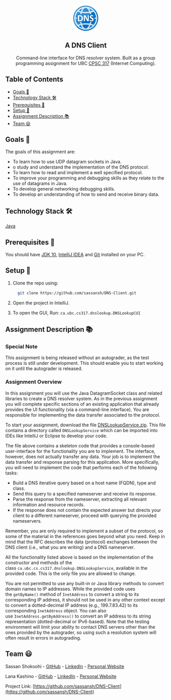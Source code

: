 <!-- PROJECT LOGO -->
<br />
<p align="center">
 <a href="https://github.com/sassansh/DNS-Client">
    <img src="/images/logo.png" alt="Logo" width="80" height="80">
  </a>
  <h2 align="center">A DNS Client</h2>

  <p align="center">
     Command-line interface for DNS resolver system. Built as a group programming assignment for UBC <a href="https://courses.students.ubc.ca/cs/courseschedule?pname=subjarea&tname=subj-course&dept=CPSC&course=317">CPSC 317</a> (Internet Computing).
  </p>
</p>

<!-- ![Assignment Question](/images/interface.png) -->

## Table of Contents

- [Goals 🎯](#goals-)
- [Technology Stack 🛠️](#technology-stack-)
- [Prerequisites 🍪](#prerequisites-)
- [Setup 🔧](#setup-)
- [Assignment Description 📚](#assignment-description-)
- [Team ‎😃](#team-)

## Goals 🎯

The goals of this assignment are:

- To learn how to use UDP datagram sockets in Java.
- o study and understand the implementation of the DNS protocol.
- To learn how to read and implement a well specified protocol.
- To improve your programming and debugging skills as they relate to the use of datagrams in Java.
- To develop general networking debugging skills.
- To develop an understanding of how to send and receive binary data.

## Technology Stack 🛠️

[Java](https://www.java.com/en/)

## Prerequisites 🍪

You should have [JDK 10](https://www.oracle.com/ca-en/java/technologies/java-archive-javase10-downloads.html), [IntelliJ IDEA](https://www.jetbrains.com/idea/) and [Git](https://git-scm.com/) installed on your PC.

## Setup 🔧

1. Clone the repo using:

   ```bash
     git clone https://github.com/sassansh/DNS-Client.git
   ```

2. Open the project in IntelliJ.

3. To open the GUI, Run: `ca.ubc.cs317.dnslookup.DNSLookupCUI`

## Assignment Description 📚

### Special Note

This assignment is being released without an autograder, as the test process is still under development. This should enable you to start working on it until the autograder is released.

### Assignment Overview

In this assignment you will use the Java DatagramSocket class and related libraries to create a DNS resolver system. As in the previous assignment you will complete specific sections of an existing application that already provides the UI functionality (via a command-line interface). You are responsible for implementing the data transfer associated to the protocol.

To start your assignment, download the file [DNSLookupService.zip](https://ca.prairielearn.com/pl/course_instance/2347/instance_question/10685205/clientFilesQuestion/DNSLookupService.zip). This file contains a directory called `DNSLookupService` which can be imported into IDEs like IntelliJ or Eclipse to develop your code.

The file above contains a skeleton code that provides a console-based user-interface for the functionality you are to implement. The interface, however, does not actually transfer any data. Your job is to implement the data transfer and response parsing for this application. More specifically, you will need to implement the code that performs each of the following tasks:

- Build a DNS iterative query based on a host name (FQDN), type and class.
- Send this query to a specified nameserver and receive its response.
- Parse the response from the nameserver, extracting all relevant information and resource records.
- If the response does not contain the expected answer but directs your client to a different nameserver, proceed with querying the provided nameservers.

Remember, you are only required to implement a subset of the protocol, so some of the material in the references goes beyond what you need. Keep in mind that the RFC describes the data (protocol) exchanges between the DNS client (i.e., what you are writing) and a DNS nameserver.

All the functionality listed above is based on the implementation of the constructor and methods of the class `ca.ubc.cs.cs317.dnslookup.DNSLookupService`, available in the provided code. This is the only file you are allowed to change.

You are not permitted to use any built-in or Java library methods to convert domain names to IP addresses. While the provided code uses the `getByName()` method of `InetAddress` to convert a string to its corresponding IP address, it should not be used in any other context except to convert a dotted-decimal IP address (e.g., 199.7.83.42) to its corresponding `InetAddress` object. You can also use `InetAddress.getByAddress()` to convert an IP address to its string representation (dotted-decimal or IPv6-based). Note that the testing environment will limit your ability to contact DNS servers other than the ones provided by the autograder, so using such a resolution system will often result in errors in autograding.

## Team ‎😃

Sassan Shokoohi - [GitHub](https://github.com/sassansh) - [LinkedIn](https://www.linkedin.com/in/sassanshokoohi/) - [Personal Website](https://sassanshokoohi.ca)

Lana Kashino - [GitHub](https://github.com/lanakashino) - [LinkedIn](https://www.linkedin.com/in/lanakashino/) - [Personal Website](https://lanakashino.com)

Project Link: [https://github.com/sassansh/DNS-Client](https://github.com/sassansh/DNS-Client)

[linkedin-shield]: https://img.shields.io/badge/-LinkedIn-black.svg?style=for-the-badge&logo=linkedin&colorB=555
[linkedin-url]: https://www.linkedin.com/in/sassanshokoohi/
